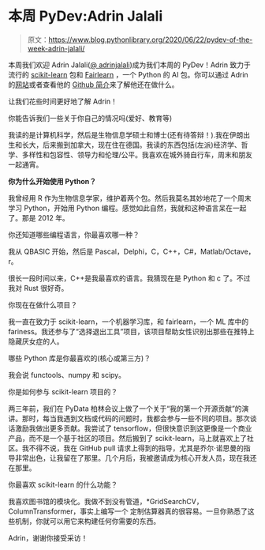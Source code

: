 # 本周 PyDev:Adrin Jalali

> 原文：<https://www.blog.pythonlibrary.org/2020/06/22/pydev-of-the-week-adrin-jalali/>

本周我们欢迎 Adrin Jalali([@ adrinjalali](https://twitter.com/adrinjalali))成为我们本周的 PyDev！Adrin 致力于流行的 [scikit-learn](https://scikit-learn.org/stable/) 包和 [Fairlearn](https://github.com/fairlearn/fairlearn/) ，一个 Python 的 AI 包。你可以通过 Adrin 的[网站](https://adrin.info/)或者查看他的 [Github 简介](https://github.com/adrinjalali)来了解他还在做什么。

让我们花些时间更好地了解 Adrin！

你能告诉我们一些关于你自己的情况吗(爱好、教育等)

我读的是计算机科学，然后是生物信息学硕士和博士(还有待答辩！).我在伊朗出生和长大，后来搬到加拿大，现在住在德国。我读的东西包括(左派)经济学、哲学、多样性和包容性、领导力和伦理/公平。我喜欢在城外骑自行车，周末和朋友一起通宵。

**你为什么开始使用 Python？**

我曾经用 R 作为生物信息学家，维护着两个包。然后我莫名其妙地花了一个周末学习 Python，开始用 Python 编程。感觉如此自然，我就和这种语言呆在一起了。那是 2012 年。

你还知道哪些编程语言，你最喜欢哪一种？

我从 QBASIC 开始，然后是 Pascal，Delphi，C，C++，C#，Matlab/Octave，r。

很长一段时间以来，C++是我最喜欢的语言。我猜现在是 Python 和 c 了。不过我对 Rust 很好奇。

你现在在做什么项目？

我一直在致力于 scikit-learn，一个机器学习库，和 fairlearn，一个 ML 库中的 fariness。我还参与了“选择退出工具”项目，该项目帮助女性识别出那些在推特上隐藏厌女症的人。

哪些 Python 库是你最喜欢的(核心或第三方)？

我会说 functools、numpy 和 scipy。

你是如何参与 scikit-learn 项目的？

两三年前，我们在 PyData 柏林会议上做了一个关于“我的第一个开源贡献”的演讲。那时，每当我遇到文档或代码的问题时，我都会参与一些不同的项目。那次谈话激励我做出更多贡献。我尝试了 tensorflow，但很快意识到这更像是一个商业产品，而不是一个基于社区的项目。然后搬到了 scikit-learn，马上就喜欢上了社区。我不得不说，我在 GitHub pull 请求上得到的指导，尤其是乔尔·诺思曼的指导非常出色，让我留在了那里。几个月后，我被邀请成为核心开发人员，现在我还在那里。

你最喜欢 scikit-learn 的什么功能？

我喜欢图书馆的模块化。我做不到没有管道，*GridSearchCV，ColumnTransformer，事实上编写一个
定制估算器真的很容易。一旦你熟悉了这些机制，你就可以用它来构建任何你需要的东西。

Adrin，谢谢你接受采访！